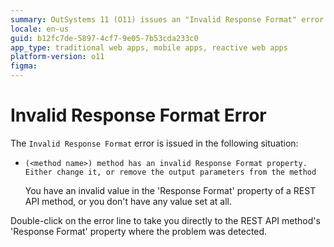 ```yaml
---
summary: OutSystems 11 (O11) issues an "Invalid Response Format" error when a REST API method has an incorrect or unset 'Response Format' property.
locale: en-us
guid: b12fc7de-5897-4cf7-9e05-7b53cda233c0
app_type: traditional web apps, mobile apps, reactive web apps
platform-version: o11
figma:
---
```


# Invalid Response Format Error

The `Invalid Response Format` error is issued in the following situation:

* `(<method name>) method has an invalid Response Format property. Either change it, or remove the output parameters from the method`
  
    You have an invalid value in the 'Response Format' property of a REST API method, or you don't have any value set at all.

Double-click on the error line to take you directly to the REST API method's 'Response Format' property where the problem was detected.
